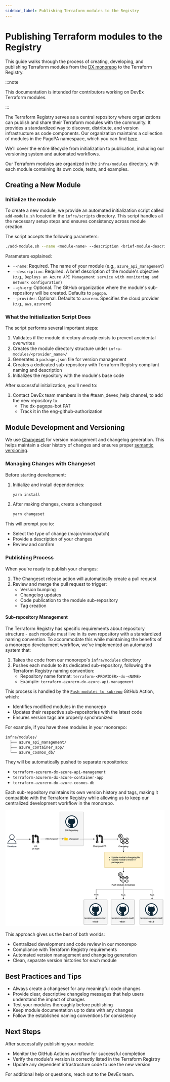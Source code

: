 ```yaml
---
sidebar_label: Publishing Terraform modules to the Registry
---
```



# Publishing Terraform modules to the Registry

This guide walks through the process of creating, developing, and publishing Terraform modules from the [DX monorepo](https://github.com/pagopa/dx) to the Terraform Registry.

:::note

This documentation is intended for contributors working on DevEx Terraform modules.

:::

The Terraform Registry serves as a central repository where organizations can publish and share their Terraform modules with the community. It provides a standardized way to discover, distribute, and version infrastructure as code components. Our organization maintains a collection of modules in the PagoPA namespace, which you can find [here](https://registry.terraform.io/namespaces/pagopa).

We'll cover the entire lifecycle from initialization to publication, including our versioning system and automated workflows.

Our Terraform modules are organized in the `infra/modules` directory, with each module containing its own code, tests, and examples.

## Creating a New Module

### Initialize the module

To create a new module, we provide an automated initialization script called `add-module.sh` located in the `infra/scripts` directory. This script handles all the necessary setup steps and ensures consistency across module creation.

The script accepts the following parameters:

```bash
./add-module.sh --name <module-name> --description <brief-module-description> [--gh-org <organization>] [--provider <provider>]
```

Parameters explained:
- `--name`: Required. The name of your module (e.g., `azure_api_management`)
- `--description`: Required. A brief description of the module's objective (e.g., `Deploys an Azure API Management service with monitoring and network configuration`)
- `--gh-org`: Optional. The GitHub organization where the module's sub-repository will be created. Defaults to `pagopa`.
- `--provider`: Optional. Defaults to `azurerm`. Specifies the cloud provider (e.g., `aws`, `azurerm`)

### What the Initialization Script Does

The script performs several important steps:

1. Validates if the module directory already exists to prevent accidental overwrites
2. Creates the module directory structure under `infra-modules/<provider_name>/`
3. Generates a `package.json` file for version management
4. Creates a dedicated sub-repository with Terraform Registry compliant naming and description
5. Initializes the repository with the module's base code

After successful initialization, you'll need to:
1. Contact DevEx team members in the #team_devex_help channel, to add the new repository to:
   - The dx-pagopa-bot PAT
   - Track it in the eng-github-authorization

## Module Development and Versioning

We use [Changeset](https://github.com/changesets/changesets) for version management and changelog generation. This helps maintain a clear history of changes and ensures proper [semantic versioning](https://semver.org/).

### Managing Changes with Changeset

Before starting development:

1. Initialize and install dependencies:
   ```bash
   yarn install
   ```

2. After making changes, create a changeset:
   ```bash
   yarn changeset
   ```

This will prompt you to:
- Select the type of change (major/minor/patch)
- Provide a description of your changes
- Review and confirm

### Publishing Process

When you're ready to publish your changes:

1. The Changeset release action will automatically create a pull request
2. Review and merge the pull request to trigger:
   - Version bumping
   - Changelog updates
   - Code publication to the module sub-repository
   - Tag creation

#### Sub-repository Management

The Terraform Registry has specific requirements about repository structure - each module must live in its own repository with a standardized naming convention. To accommodate this while maintaining the benefits of a monorepo development workflow, we've implemented an automated system that:

1. Takes the code from our monorepo's `infra/modules` directory
2. Pushes each module to its dedicated sub-repository, following the Terraform Registry naming convention:
   - Repository name format: `terraform-<PROVIDER>-dx-<NAME>`
   - Example: `terraform-azurerm-dx-azure-api-management`

This process is handled by the [`Push modules to subrepo`](https://github.com/pagopa/dx/blob/main/.github/workflows/push_modules_to_subrepo.yml) GitHub Action, which:
- Identifies modified modules in the monorepo
- Updates their respective sub-repositories with the latest code
- Ensures version tags are properly synchronized

For example, if you have three modules in your monorepo:
```
infra/modules/
  ├── azure_api_management/
  ├── azure_container_app/
  └── azure_cosmos_db/
```

They will be automatically pushed to separate repositories:
- `terraform-azurerm-dx-azure-api-management`
- `terraform-azurerm-dx-azure-container-app`
- `terraform-azurerm-dx-azure-cosmos-db`

Each sub-repository maintains its own version history and tags, making it compatible with the Terraform Registry while allowing us to keep our centralized development workflow in the monorepo.

![Monorepo splitting strategy](./publishing-terraform-modules/push-to-subrepo.png)

This approach gives us the best of both worlds:
- Centralized development and code review in our monorepo
- Compliance with Terraform Registry requirements
- Automated version management and changelog generation
- Clean, separate version histories for each module

## Best Practices and Tips

- Always create a changeset for any meaningful code changes
- Provide clear, descriptive changelog messages that help users understand the impact of changes
- Test your modules thoroughly before publishing
- Keep module documentation up to date with any changes
- Follow the established naming conventions for consistency

## Next Steps

After successfully publishing your module:
- Monitor the GitHub Actions workflow for successful completion
- Verify the module's version is correctly listed in the Terraform Registry
- Update any dependent infrastructure code to use the new version

For additional help or questions, reach out to the DevEx team.